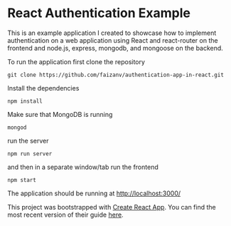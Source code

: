 # React Authentication Example

This is an example application I created to showcase how to implement authentication on a web application using React and react-router on the frontend and node.js, express, mongodb, and mongoose on the backend.

To run the application first clone the repository
```
git clone https://github.com/faizanv/authentication-app-in-react.git
```

Install the dependencies
```
npm install
```
Make sure that MongoDB is running
```
mongod
```
run the server
```
npm run server
```
and then in a separate window/tab run the frontend
```
npm start
```
The application should be running at [http://localhost:3000/](http://localhost:3000/)

This project was bootstrapped with [Create React App](https://github.com/facebookincubator/create-react-app).
You can find the most recent version of their guide [here](https://github.com/facebookincubator/create-react-app/blob/master/packages/react-scripts/template/README.md).